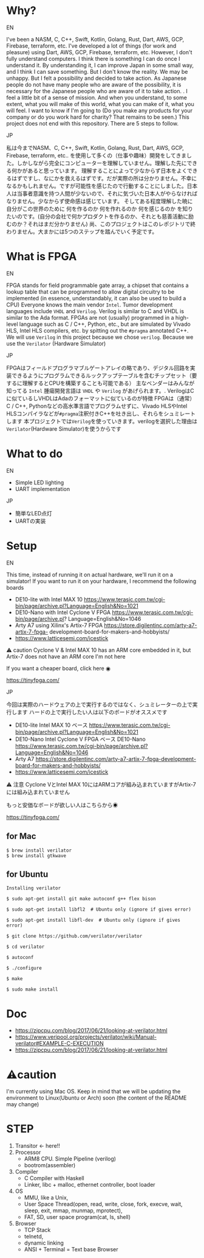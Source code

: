 # Why?
EN

I've been a NASM, C, C++, Swift, Kotlin, Golang, Rust, Dart, AWS, GCP, Firebase, terraform, etc. I've developed a lot of things (for work and pleasure) using Dart, AWS, GCP, Firebase, terraform, etc. However, I don't fully understand computers. I think there is something I can do once I understand it.
By understanding it, I can improve Japan in some small way, and I think I can save something. But I don't know the reality. We may be unhappy. But I felt a possibility and decided to take action. As Japanese people do not have many people who are aware of the possibility, it is necessary for the Japanese people who are aware of it to take action. . I feel a little bit of a sense of mission.
And when you understand, to some extent, what you will make of this world, what you can make of it, what you will feel. I want to know if I'm going to (Do you make any products for your company or do you work hard for charity? That remains to be seen.)
This project does not end with this repository. There are 5 steps to follow.

JP

私は今までNASM、C, C++, Swift, Kotlin, Golang, Rust, Dart, AWS, GCP, Firebase, terraform, etc.. を使用して多くの（仕事や趣味）開発をしてきました。しかしながら完全にコンピューターを理解していません。理解した先にできる何かがあると思っています。
理解することによって少なからず日本をよくできるはずですし、なにかを救えるはずです。だが実際の所は分かりません。不幸になるかもしれません。ですが可能性を感じたので行動することにしました。日本人は当事者意識を持つ人間が少ないので、それに気づいた日本人がやらなければなりません。少なからず使命感は感じています。
そしてある程度理解した暁に自分がこの世界のために 何を作るのか 何を作れるのか 何を感じるのか を知りたいのです。(自分の会社で何かプロダクトを作るのか、それとも慈善活動に励むのか？それはまだ分かりません)
尚、このプロジェクトはこのレポジトリで終わりません。大まかには5つのステップを踏んでいく予定です。

# What is FPGA
EN

FPGA stands for field programmable gate array, a chipset that contains a lookup table that can be programmed to allow digital circuitry to be implemented (in essence, understandably, it can also be used to build a CPU)
Everyone knows the main vendor `Intel`.
Tumor development languages include `VHDL` and `Verilog`. Verilog is similar to C and VHDL is similar to the Ada format.
FPGAs are not (usually) programmed in a high-level language such as C / C++, Python, etc., but are simulated by Vivado HLS, Intel HLS compilers, etc. by spitting out the `#pragma` annotated C++.
We will use `Verilog` in this project because we chose `verilog`. Because we use the `Verilator` (Hardware Simulator)

JP

FPGAはフィールドプログラマブルゲートアレイの略であり、デジタル回路を実装できるようにプログラムできるルックアップテーブルを含むチップセット（要するに理解するとCPUを構築することも可能である）
主なベンダーはみんなが知ってる `Intel`
腫瘍開発言語は `VHDL` や `Verilog` があげられます。. VerilogはCに似ているしVHDLはAdaのフォーマットに似ているのが特徴
FPGAは（通常）C / C++, Pythonなどの高水準言語でプログラムせずに、Vivado HLSやIntel HLSコンパイラなどが`#pragma`注釈付きC++を吐き出し、それらをシュミレートします
本プロジェクトでは`Verilog`を使っていきます。verilogを選択した理由は`Verilator`(Hardware Simulator)を使うからです

# What to do
EN

- Simple LED lighting
- UART implementation

JP

- 簡単なLED点灯
- UARTの実装

# Setup
EN

This time, instead of running it on actual hardware, we'll run it on a simulator!
If you want to run it on your hardware, I recommend the following boards
- DE10-lite with Intel MAX 10 https://www.terasic.com.tw/cgi-bin/page/archive.pl?Language=English&No=1021
- DE10-Nano with Intel Cyclone V FPGA https://www.terasic.com.tw/cgi-bin/page/archive.pl? Language=English&No=1046
- Arty A7 using Xilinx's Artix-7 FPGA https://store.digilentinc.com/arty-a7-artix-7-fpga- development-board-for-makers-and-hobbyists/
- https://www.latticesemi.com/icestick

⚠️ caution
Cyclone V & Intel MAX 10 has an ARM core embedded in it, but Artix-7 does not have an ARM core I'm not here

If you want a cheaper board, click here ◉

https://tinyfpga.com/

JP

今回は実際のハードウェアの上で実行するのではなく、シュミレーターの上で実行します
ハードの上で実行したい人は以下のボードがオススメです
- DE10-lite Intel MAX 10 ベース https://www.terasic.com.tw/cgi-bin/page/archive.pl?Language=English&No=1021
- DE10-Nano Intel Cyclone V FPGA ベース DE10-Nano https://www.terasic.com.tw/cgi-bin/page/archive.pl?Language=English&No=1046
- Arty A7 https://store.digilentinc.com/arty-a7-artix-7-fpga-development-board-for-makers-and-hobbyists/
- https://www.latticesemi.com/icestick

⚠️ 注意
Cyclone VとIntel MAX 10にはARMコアが組み込まれていますがArtix-7には組み込まれていません 

もっと安価なボードが欲しい人はこちらから◉

https://tinyfpga.com/ 

## for Mac
```shell
$ brew install verilator
$ brew install gtkwave
```

## for Ubuntu
```shell
Installing verilator

$ sudo apt-get install git make autoconf g++ flex bison

$ sudo apt-get install libfl2  # Ubuntu only (ignore if gives error)

$ sudo apt-get install libfl-dev  # Ubuntu only (ignore if gives error)

$ git clone https://github.com/verilator/verilator

$ cd verilator

$ autoconf

$ ./configure 

$ make

$ sudo make install
```

# Doc
- https://zipcpu.com/blog/2017/06/21/looking-at-verilator.html
- https://www.veripool.org/projects/verilator/wiki/Manual-verilator#EXAMPLE-C-EXECUTION
- https://zipcpu.com/blog/2017/06/21/looking-at-verilator.html

# ⚠️caution
I'm currently using Mac OS.
Keep in mind that we will be updating the environment to Linux(Ubuntu or Arch) soon (the content of the README may change)

# STEP
1. Transitor <- here!!
2. Processor
    - ARM8 CPU. Simple Pipeline (verilog)
    - bootrom(assembler)
3. Compiler
    - C Compiler with Haskell
    - Linker, libc + malloc, ethernet controller, boot loader
4. OS
    - MMU, like a Unix, 
    - User Space Thread(open, read, write, close, fork, execve, wait, sleep, exit, mmap, munmap, mprotect), 
    - FAT, SD, user space program(cat, ls, shell)
5. Browser
    - TCP Stack
    - telnetd, 
    - dynamic linking
    - ANSI + Terminal = Text base Browser
